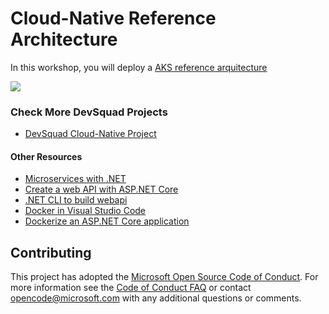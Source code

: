 # Cloud-Native Reference Architecture 

In this workshop, you will deploy a [AKS reference arquitecture](https://docs.microsoft.com/en-us/azure/architecture/reference-architectures/containers/aks-microservices/aks-microservices)

![](https://docs.microsoft.com/en-us/azure/architecture/reference-architectures/containers/aks-microservices/images/aks.png)

### Check More DevSquad Projects
* [DevSquad Cloud-Native Project](https://github.com/oaviles/hello_cloud-native)

#### Other Resources
- [Microservices with .NET](https://dotnet.microsoft.com/en-us/apps/aspnet/microservices)
- [Create a web API with ASP.NET Core](https://docs.microsoft.com/en-us/aspnet/core/tutorials/min-web-api?view=aspnetcore-6.0&tabs=visual-studio-code)
- [.NET CLI to build webapi](https://docs.microsoft.com/en-us/dotnet/core/tools/dotnet-new-sdk-templates#webapi)
- [Docker in Visual Studio Code](https://code.visualstudio.com/docs/containers/overview)
- [Dockerize an ASP.NET Core application](https://docs.docker.com/samples/dotnetcore/)

## Contributing

This project has adopted the [Microsoft Open Source Code of Conduct](https://opensource.microsoft.com/codeofconduct/). For more information see the [Code of Conduct FAQ](https://opensource.microsoft.com/codeofconduct/faq/) or contact [opencode@microsoft.com](mailto:opencode@microsoft.com) with any additional questions or comments.
  
